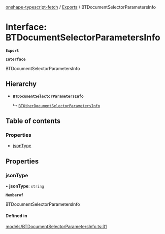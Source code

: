 [onshape-typescript-fetch](../README.md) / [Exports](../modules.md) / BTDocumentSelectorParametersInfo

# Interface: BTDocumentSelectorParametersInfo

**`Export`**

**`Interface`**

BTDocumentSelectorParametersInfo

## Hierarchy

- **`BTDocumentSelectorParametersInfo`**

  ↳ [`BTOtherDocumentSelectorParametersInfo`](BTOtherDocumentSelectorParametersInfo.md)

## Table of contents

### Properties

- [jsonType](BTDocumentSelectorParametersInfo.md#jsontype)

## Properties

### jsonType

• **jsonType**: `string`

**`Memberof`**

BTDocumentSelectorParametersInfo

#### Defined in

[models/BTDocumentSelectorParametersInfo.ts:31](https://github.com/toebes/onshape-typescript-fetch/blob/3e11ae1/models/BTDocumentSelectorParametersInfo.ts#L31)
